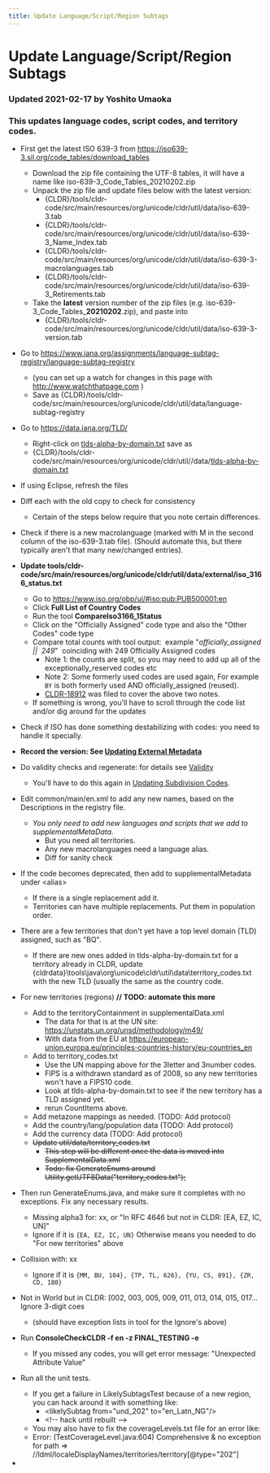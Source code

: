 ```yaml
---
title: Update Language/Script/Region Subtags
---
```


# Update Language/Script/Region Subtags

### Updated 2021\-02\-17 by Yoshito Umaoka

### This updates language codes, script codes, and territory codes.

- First get the latest ISO 639\-3 from <https://iso639-3.sil.org/code_tables/download_tables>
    - Download the zip file containing the UTF\-8 tables, it will have a name like iso\-639\-3\_Code\_Tables\_20210202\.zip
    - Unpack the zip file and update files below with the latest version:
        - {CLDR}/tools/cldr\-code/src/main/resources/org/unicode/cldr/util/data/iso\-639\-3\.tab
        - {CLDR}/tools/cldr\-code/src/main/resources/org/unicode/cldr/util/data/iso\-639\-3\_Name\_Index.tab
        - {CLDR}/tools/cldr\-code/src/main/resources/org/unicode/cldr/util/data/iso\-639\-3\-macrolanguages.tab
        - {CLDR}/tools/cldr\-code/src/main/resources/org/unicode/cldr/util/data/iso\-639\-3\_Retirements.tab
    - Take the **latest** version number of the zip files (e.g. iso\-639\-3\_Code\_Tables\_**20210202**.zip), and paste into
        - {CLDR}/tools/cldr\-code/src/main/resources/org/unicode/cldr/util/data/iso\-639\-3\-version.tab
- Go to <https://www.iana.org/assignments/language-subtag-registry/language-subtag-registry>
    - (you can set up a watch for changes in this page with http://www.watchthatpage.com )
    - Save as {CLDR}/tools/cldr\-code/src/main/resources/org/unicode/cldr/util/data/language\-subtag\-registry
- Go to <https://data.iana.org/TLD/>
    - Right\-click on [tlds\-alpha\-by\-domain.txt](http://data.iana.org/TLD/tlds-alpha-by-domain.txt) save as
    - {CLDR}/tools/cldr\-code/src/main/resources/org/unicode/cldr/util//data/[tlds\-alpha\-by\-domain.txt](http://data.iana.org/TLD/tlds-alpha-by-domain.txt)
- If using Eclipse, refresh the files
- Diff each with the old copy to check for consistency
    - Certain of the steps below require that you note certain differences.
- Check if there is a new macrolanguage (marked with M in the second column of the iso\-639\-3\.tab file). (Should automate this, but there typically aren't that many new/changed entries).
- **Update tools/cldr\-code/src/main/resources/org/unicode/cldr/util/data/external/iso\_3166\_status.txt**
    - Go to <https://www.iso.org/obp/ui/#iso:pub:PUB500001:en>
    - Click **Full List of Country Codes**
    - Run the tool **CompareIso3166\_1Status**
    - Click on the "Officially Assigned" code type and also the "Other Codes" code type
    - Compare total counts with tool output:  example "*officially_assigned \|\|  249*"  coinciding with 249 Officially Assigned codes
        - Note 1: the counts are split, so you may need to add up all of the exceptionally_reserved codes etc
        - Note 2: Some formerly used codes are used again, For example `BY` is both formerly used AND officially_assigned (reused).
        - [CLDR-18912] was filed to cover the above two notes.
    - If something is wrong, you'll have to scroll through the code list and/or dig around for the updates
- Check if ISO has done something destabilizing with codes: you need to handle it specially.
- **Record the version: See [Updating External Metadata](/development/updating-codes/external-version-metadata)**
- Do validity checks and regenerate: for details see [Validity](/development/updating-codes/update-validity-xml)
    - You'll have to do this again in [Updating Subdivision Codes](/development/updating-codes/updating-subdivision-codes).
- Edit common/main/en.xml to add any new names, based on the Descriptions in the registry file.
    - *You only need to add new languages and scripts that we add to supplementalMetaData.*
        - But you need all territories.
        - Any new macrolanguages need a language alias.
        - Diff for sanity check
- If the code becomes deprecated, then add to supplementalMetadata under \<alias\>
    - If there is a single replacement add it.
    - Territories can have multiple replacements. Put them in population order.
- There are a few territories that don't yet have a top level domain (TLD) assigned, such as "BQ".
    - If there are new ones added in tlds\-alpha\-by\-domain.txt for a territory already in CLDR, update {cldrdata}\\tools\\java\\org\\unicode\\cldr\\util\\data\\territory\_codes.txt with the new TLD (usually the same as the country code.
- For new territories (regions) **// TODO: automate this more**
    - Add to the territoryContainment in supplementalData.xml
        - The data for that is at the UN site: <https://unstats.un.org/unsd/methodology/m49/>
        - With data from the EU at <https://european-union.europa.eu/principles-countries-history/eu-countries_en>
    - Add to territory\_codes.txt
        - Use the UN mapping above for the 3letter and 3number codes.
        - FIPS is a withdrawn standard as of 2008, so any new territories won't have a FIPS10 code.
        - Look at tlds\-alpha\-by\-domain.txt to see if the new territory has a TLD assigned yet.
        - rerun CountItems above.
    - Add metazone mappings as needed. (TODO: Add protocol)
    - Add the country/lang/population data (TODO: Add protocol)
    - Add the currency data (TODO: Add protocol)
    - ~~Update util/data/territory\_codes.txt~~
        - ~~This step will be different once the data is moved into SupplementalData.xml~~
        - ~~Todo: fix GenerateEnums around Utility.getUTF8Data("territory\_codes.txt");~~
- Then run GenerateEnums.java, and make sure it completes with no exceptions. Fix any necessary results.
    - Missing alpha3 for: xx, or "In RFC 4646 but not in CLDR: \[EA, EZ, IC, UN]"
    - Ignore if it is `{EA, EZ, IC, UN}` Otherwise means you needed to do "For new territories" above
- Collision with: xx
    - Ignore if it is `{MM, BU, 104}, {TP, TL, 626}, {YU, CS, 891}, {ZR, CD, 180}`
- Not in World but in CLDR: \[002, 003, 005, 009, 011, 013, 014, 015, 017\... Ignore 3\-digit coes
    - (should have exception lists in tool for the Ignore's above)
- Run **ConsoleCheckCLDR \-f en \-z FINAL\_TESTING \-e**
    - If you missed any codes, you will get error message: "Unexpected Attribute Value"
- Run all the unit tests.
    - If you get a failure in LikelySubtagsTest because of a new region, you can hack around it with something like:
        - \<likelySubtag from\="und\_202" to\="en\_Latn\_NG"/\>
        - \<!\-\- hack until rebuilt \-\-\>
    - You may also have to fix the coverageLevels.txt file for an error like:
    - Error: (TestCoverageLevel.java:604\) Comprehensive \& no exception for path \=\> //ldml/localeDisplayNames/territories/territory\[@type\="202"]

- [CLDR-18912]: https://unicode-org.atlassian.net/browse/CLDR-18912
